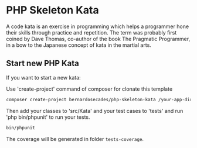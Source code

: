 # PHP Skeleton Kata

A code kata is an exercise in programming which helps a programmer hone their skills through
practice and repetition. The term was probably first coined by Dave Thomas, co-author of the
book The Pragmatic Programmer, in a bow to the Japanese concept of kata in the martial arts.

## Start new PHP Kata

If you want to start a new kata:

Use 'create-project' command of composer for clonate this template

```bash
composer create-project bernardosecades/php-skeleton-kata /your-app-directory/my-kata dev-master
```

Then add your classes to 'src/Kata' and your test cases to 'tests' and run 'php bin/phpunit' to run your tests.

```bash
bin/phpunit
```

The coverage will be generated in folder `tests-coverage`.


